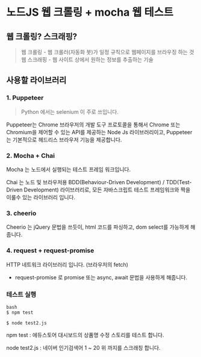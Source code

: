 # 노드JS 웹 크롤링 + mocha 웹 테스트

## 웹 크롤링? 스크래핑?
> 웹 크롤링 - 웹 크롤러(자동화 봇)가 일정 규칙으로 웹페이지를 브라우징 하는 것<br />
웹 스크래핑 - 웹 사이트 상에서 원하는 정보를 추출하는 기술

## 사용할 라이브러리
### 1. Puppeteer
> Python 에서는 selenium 이 주로 쓰입니다.

Puppeteer는 Chrome 브라우저의 개발 도구 프로토콜을 통해서 Chrome 또는 Chromium을 제어할 수 있는 ​​API를 제공하는 Node Js 라이브러리이고, Puppeteer는 기본적으로 헤드리스 브라우저 기능을 제공합니다.

### 2. Mocha + Chai
Mocha 는 노드에서 실행되는 테스트 프레임 워크입니다.

Chai 는 노드 및 브라우저용 BDD(Behaviour-Driven Development) / TDD(Test-Driven Development) 라이브러리로, 모든 자바스크립트 테스트 프레임워크와 짝을 이룰수 있는 라이브러리 입니다.

### 3. cheerio

Cheerio 는 jQuery 문법을 쓰듯이, html 코드를 파싱하고, dom select를 가능하게 해줍니다.

### 4. request + request-promise

HTTP 네트워크 라이브러리 입니다. (브라우저의 fetch)

+ request-promise 로 promise 또는 async, await 문법을 사용하게 해줍니다.


### 테스트 실행

```
bash
$ npm test

$ node test2.js
```

npm test : 에듀스토어 대시보드의 상품명 수정 스토리를 테스트 합니다.

node test2.js : 네이버 인기검색어 1 ~ 20 위 까지를 스크래칭 합니다.